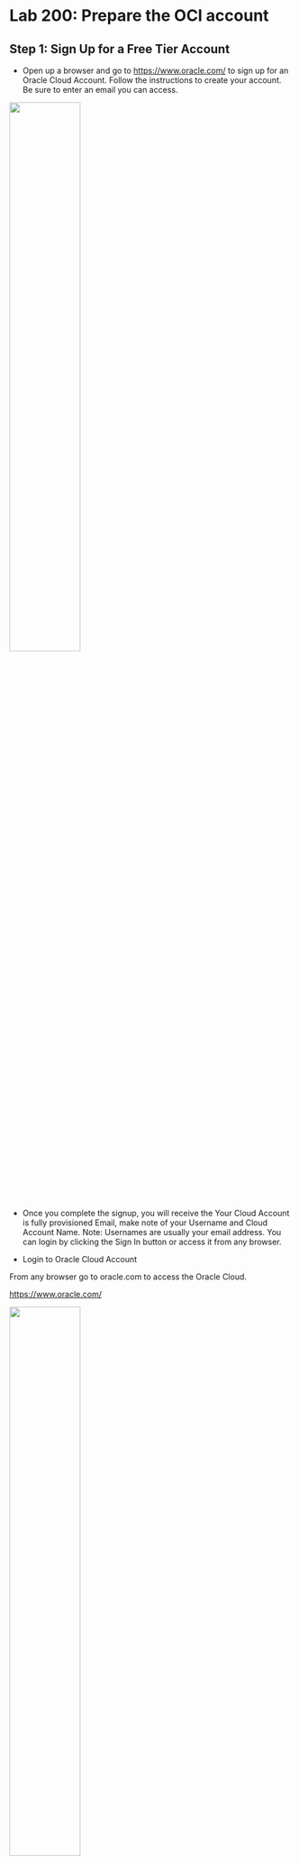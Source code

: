 # Lab 200: Prepare the OCI account

## Step 1: Sign Up for a Free Tier Account

- Open up a browser and go to https://www.oracle.com/ to sign up for an Oracle Cloud Account. Follow the instructions to create your account. Be sure to enter an email you can access.

<img src="./images/101.png" width="50%">

- Once you complete the signup, you will receive the Your Cloud Account is fully provisioned Email, make note of your Username and Cloud Account Name. Note: Usernames are usually your email address. You can login by clicking the Sign In button or access it from any browser.

- Login to Oracle Cloud Account

From any browser go to oracle.com to access the Oracle Cloud.

https://www.oracle.com/

<img src="./images/102.png" width="50%">


- Click the icon in the upper right corner. Click on Sign in to Cloud at the bottom of the drop down. NOTE: Do NOT click the Sign-In button, this will take you to Single Sign-On, not the Oracle Cloud

<img src="./images/103.png" width="50%">

- Enter your Cloud Account Name in the input field and click the My Services button. If you have a Free Tier account provisioned, this can be found in your welcome email. Otherwise, this will be supplied by your workshop instructor.

<img src="./images/104.png" width="50%">

- Enter your Username and Password in the input fields and click Sign In.

<img src="./images/105.png" width="50%">

NOTE: You will likely be prompted to change the temporary password listed in the welcome email. In that case, enter the new password in the password field.

These prerequisites only need to be done once to deploy WebLogic stacks. 
Login to your OCI account

## Step 2. Create a **Vault**

- Go to **Security -> Vault**

   <img src="./images/prereq-vault1.png" width="50%">

- Make sure you are in the compartment where you want to deploy WebLogic

- Click **Create Vault**

   <img src="./images/prereq-vault2.png"  width="100%">

- Name the vault `WebLogic Vault` or a name of your choosing. Make sure the `private` option is **not checked** and click **Create Vault**

   <img src="./images/prereq-vault3.png" width="80%">

## Step 3. Create a **Key** in the vault

- Once the vault is provisioned, click the vault

   <img src="./images/prereq-vault4.png" width="100%">

- then click **Create Key**

   <img src="./images/prereq-key1.png" width="100%">

- name the key `WebLogicKey` or a name of your choosing and click **Create Key**

   <img src="./images/prereq-key2.png" width="80%">

## Step 4. Create a **Secret** for the WebLogic admin password

- Once the key is provisioned, click **Secrets**

   <img src="./images/prereq-secret1.png" width="60%">

- then **Create Secret**

  <img src="./images/prereq-secret2.png" width="80%">

- Name the **Secret** as `WebLogicAdminPassword`, select the `WebLogicKey` created at the previous step as the **Encryption Key**, keep the default `plaintext` option and type `welcome1` or any WebLogic compliant password (at least 8 chars and 1 uppercase or number) in the **Secret Content** text field, and click **Create Secret**

  <img src="./images/prereq-secret3.png" width="100%">

- Click the `WebLogicAdminPassword` **Secret** you just created and make a note of its **OCID**

   <img src="./images/prereq-secret4.png" width="100%">

That is all that's needed to get started.

**Note:**
If we were migrating a JRF domain (which is not the case here), the Virtual Cloud Network as well as subnets and Security Lists and an Operational Database would need to be provisioned before attempting to provision the WebLogic domain with the Marketplace.


